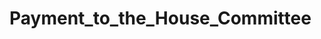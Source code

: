 # Payment_to_the_House_Committee

<!DOCTYPE HTML>
<html>
<head>
    <!--   <meta http-equiv="Content-Type" content="text/html; charset=utf-8">-->
    <meta name="viewport" content="width=device-width, initial-scale=1">
    <title>Payment to the House Committee</title>
    <link rel="stylesheet" href="https://maxcdn.bootstrapcdn.com/bootstrap/3.3.7/css/bootstrap.min.css">
    <link rel="stylesheet" type="text/css" href="css.css">
    <script type="text/javascript" src="https://code.jquery.com/jquery-3.2.1.min.js"
        integrity="sha256-hwg4gsxgFZhOsEEamdOYGBf13FyQuiTwlAQgxVSNgt4=" crossorigin="anonymous"></script>
    <script type="text/javascript" src="https://maxcdn.bootstrapcdn.com/bootstrap/3.3.7/js/bootstrap.min.js"></script>
    <script type="text/javascript">

    // RefreshAjax
        $(document).ready(function () {
            $("#RefreshAjax").click(function () {
                $.get("data.json", function (data, status) {
                   cache: false,
                   data = $.parseJSON(data);
                    for (var i = 0; i < data.length; i++) 
					{
                        $("#tenant" + i).html('Apartment Number:' + data[i].ApartmentNumber + '<br /> ' + data[i].firstName + ' ' + data[i].lastName + '<br /> is a ' + data[i].Type + '<br /> floor:' + data[i].floor);
                        if (data[i].debt == true) 
						{
                            $("#tenant" + i).css("background-color", "red").append("<br><button id=" + (data[i].ApartmentNumber) + " type='button'>Pay " + data[i].sumdebt + " ILS </button>");
                        }
                        else
                        { 
							$("#tenant" + i).css("background-color", "green");
						}

		 
                            $('#tenant' + i).click(function () {
                                alert("1");
                                alert(data[i].ApartmentNumber);
                                window.location.replace("http://stackoverflow.com");

                                window.location.href ="https://secure.cardcom.co.il/External/ExternalClearingPage3.aspx?TerminalNumber=1001&Languages=en&description=Payment_to_the_House_Committee&sum=2&PageTxtDesc=0&InvCreateInvoice=1";
                            });                       
                    }
                });
            });
        }); 
  
    </script>
</head>
<body>
    <div class="container span6">
        <div class="table-responsive">
            <button id="RefreshAjax">
                Refresh Ajax</button>
            <!--      <table id="mytable" class="tblStyle">-->
            <table class="table">
                <tr class="Info">
                    <td id="tenant0">
                    </td>
                </tr>
                <tr class="Info">
                    <td id="tenant1">
                    </td>
                </tr>
                <tr class="Info">
                    <td id="tenant2">
                    </td>
                </tr>
                <tr class="Info">
                    <td id="tenant3">
                    </td>
                </tr>
            </table>
            <div class="showclass" id="showdiv">
            </div>
        </div>
    </div>
</body>
</html>
